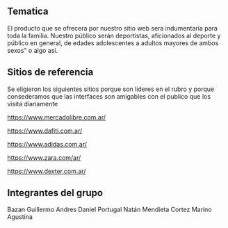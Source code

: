 ## Tematica

El producto que se ofrecera por nuestro sitio web sera indumentaria para toda la familia. Nuestro público serán deportistas, aficionados al deporte y público en general, de edades adolescentes a adultos mayores de ambos sexos" o algo así.

## Sitios de referencia

Se eligieron los siguientes sitios porque son lideres en el rubro y porque consederamos que las interfaces son amigables con el publico que los visita diariamente

https://www.mercadolibre.com.ar/

https://www.dafiti.com.ar/

https://www.adidas.com.ar/

https://www.zara.com/ar/

https://www.dexter.com.ar/

## Integrantes del grupo

Bazan Guillermo Andres
Daniel Portugal
Natán Mendieta
Cortez Marino Agustina